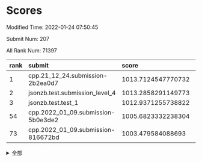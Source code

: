 # Scores

Modified Time: 2022-01-24 07:50:45

Submit Num: 207

All Rank Num: 71397

| rank |               submit               |       score        |       sigma        | pk_num |
| :--- | :--------------------------------- | :----------------- | :----------------- | :----- |
| 1    | cpp.21_12_24.submission-2b2ea0d7   | 1013.7124547770732 | 0.826260123146182  | 1374   |
| 2    | jsonzb.test.submission_level_4     | 1013.2858291149773 | 0.8150010567789908 | 1379   |
| 3    | jsonzb.test.test_1                 | 1012.9371255738822 | 0.8269624042671797 | 1382   |
| 54   | cpp.2022_01_09.submission-5b0e3de2 | 1005.6823332238304 | 0.7181572169492767 | 1378   |
| 73   | cpp.2022_01_09.submission-816672bd | 1003.479584088693  | 0.7046206225254565 | 1384   |


<details>
<summary>全部</summary>

| rank |                 submit                 |       score        |       sigma        | pk_num |
| :--- | :------------------------------------- | :----------------- | :----------------- | :----- |
| 1    | cpp.21_12_24.submission-2b2ea0d7       | 1013.7124547770732 | 0.826260123146182  | 1374   |
| 2    | jsonzb.test.submission_level_4         | 1013.2858291149773 | 0.8150010567789908 | 1379   |
| 3    | jsonzb.test.test_1                     | 1012.9371255738822 | 0.8269624042671797 | 1382   |
| 4    | gobigger.level_3.submission_level_3_26 | 1011.8881551745484 | 0.7887795881346971 | 1379   |
| 5    | gobigger.level_3.submission_level_3_38 | 1011.6804382213219 | 0.7985877624272941 | 1382   |
| 6    | gobigger.level_3.submission_level_3_41 | 1010.920783119086  | 0.7703957372330003 | 1383   |
| 7    | gobigger.level_3.submission_level_3_16 | 1010.8190511460058 | 0.7765663415832149 | 1379   |
| 8    | gobigger.level_3.submission_level_3_6  | 1010.7563687330154 | 0.767427706134736  | 1378   |
| 9    | gobigger.level_3.submission_level_3_25 | 1010.7130944960912 | 0.7616544434598576 | 1376   |
| 10   | gobigger.level_3.submission_level_3_32 | 1010.7028504155969 | 0.7710126370625647 | 1380   |
| 11   | gobigger.level_3.submission_level_3_27 | 1010.5686053950909 | 0.7815586817782166 | 1380   |
| 12   | gobigger.level_3.submission_level_3_7  | 1010.5212675664817 | 0.7706443190299065 | 1381   |
| 13   | gobigger.level_3.submission_level_3_30 | 1010.4154504491373 | 0.7664942147957423 | 1380   |
| 14   | gobigger.level_3.submission_level_3_15 | 1010.3874493629147 | 0.7575360683459504 | 1378   |
| 15   | gobigger.level_3.submission_level_3_13 | 1010.3189179540707 | 0.7690363729099381 | 1382   |
| 16   | gobigger.level_3.submission_level_3_42 | 1010.2897237375145 | 0.7737659908855549 | 1383   |
| 17   | gobigger.level_3.submission_level_3_23 | 1010.2828820459098 | 0.7529685664925366 | 1378   |
| 18   | gobigger.level_3.submission_level_3_10 | 1010.197992177335  | 0.7596280741773667 | 1377   |
| 19   | gobigger.level_3.submission_level_3_31 | 1010.1726593337415 | 0.7344758862824878 | 1376   |
| 20   | gobigger.level_3.submission_level_3_46 | 1010.160233897791  | 0.7635701299432006 | 1381   |
| 21   | gobigger.level_3.submission_level_3_40 | 1010.1386725437573 | 0.7520940557984852 | 1385   |
| 22   | gobigger.level_3.submission_level_3_20 | 1010.1301453852534 | 0.767640194076002  | 1373   |
| 23   | gobigger.level_3.submission_level_3_45 | 1010.1286052923585 | 0.7585097710704802 | 1379   |
| 24   | gobigger.level_3.submission_level_3_17 | 1010.0752198319645 | 0.7614597178533591 | 1381   |
| 25   | gobigger.level_3.submission_level_3_49 | 1010.0353423527664 | 0.7678882402301055 | 1376   |
| 26   | gobigger.level_3.submission_level_3_21 | 1010.0247287014583 | 0.7566478624198003 | 1375   |
| 27   | gobigger.level_3.submission_level_3_8  | 1010.0153576478976 | 0.768279083257737  | 1381   |
| 28   | gobigger.level_3.submission_level_3_3  | 1009.9021081236153 | 0.7548350724530711 | 1381   |
| 29   | gobigger.level_3.submission_level_3_1  | 1009.8751754342787 | 0.7457299020794897 | 1378   |
| 30   | gobigger.level_3.submission_level_3_2  | 1009.8681858944053 | 0.7578533217561816 | 1383   |
| 31   | gobigger.level_3.submission_level_3_36 | 1009.8308943213632 | 0.7582518489609524 | 1381   |
| 32   | gobigger.level_3.submission_level_3_44 | 1009.8219996359846 | 0.7395207861236406 | 1376   |
| 33   | gobigger.level_3.submission_level_3_48 | 1009.7749679535154 | 0.7561958900611041 | 1378   |
| 34   | gobigger.level_3.submission_level_3_39 | 1009.7731232549454 | 0.7581158611079793 | 1382   |
| 35   | gobigger.level_3.submission_level_3_5  | 1009.7329766266    | 0.7554564813175937 | 1378   |
| 36   | gobigger.level_3.submission_level_3_29 | 1009.7293625157857 | 0.7464582193933482 | 1377   |
| 37   | gobigger.level_3.submission_level_3_0  | 1009.6762392190644 | 0.7530846771544794 | 1381   |
| 38   | gobigger.level_3.submission_level_3_12 | 1009.5431566689235 | 0.756623264563937  | 1380   |
| 39   | gobigger.level_3.submission_level_3_14 | 1009.4853275606689 | 0.7379748101233427 | 1380   |
| 40   | gobigger.level_3.submission_level_3_28 | 1009.4651127918488 | 0.758235125436718  | 1381   |
| 41   | gobigger.level_3.submission_level_3_24 | 1009.4558664611055 | 0.7334510040060653 | 1382   |
| 42   | gobigger.level_3.submission_level_3_33 | 1009.4264126279952 | 0.7545079997769953 | 1383   |
| 43   | gobigger.level_3.submission_level_3_47 | 1009.4238653330493 | 0.743959617000345  | 1380   |
| 44   | gobigger.level_3.submission_level_3_37 | 1009.3709453736061 | 0.7575782634797412 | 1382   |
| 45   | gobigger.level_3.submission_level_3_4  | 1009.3502488562465 | 0.7834663114153135 | 1378   |
| 46   | gobigger.level_3.submission_level_3_11 | 1009.2688519497659 | 0.7459561200166116 | 1376   |
| 47   | gobigger.level_3.submission_level_3_19 | 1009.0054324742707 | 0.7507454309852235 | 1379   |
| 48   | gobigger.level_3.submission_level_3_9  | 1008.9115905275617 | 0.7360599931705926 | 1383   |
| 49   | gobigger.level_3.submission_level_3_35 | 1008.8350430674714 | 0.7596780789565434 | 1376   |
| 50   | gobigger.level_3.submission_level_3_22 | 1008.7176488678181 | 0.7622712245641704 | 1382   |
| 51   | gobigger.level_3.submission_level_3_18 | 1008.542373392421  | 0.7338502177239986 | 1380   |
| 52   | gobigger.level_3.submission_level_3_43 | 1008.5040817173764 | 0.7349890360888963 | 1381   |
| 53   | gobigger.level_3.submission_level_3_34 | 1008.3406713638612 | 0.7517611043384268 | 1380   |
| 54   | cpp.2022_01_09.submission-5b0e3de2     | 1005.6823332238304 | 0.7181572169492767 | 1378   |
| 55   | gobigger.level_1.submission_level_1_41 | 1005.2302826780931 | 0.7292156377451051 | 1382   |
| 56   | gobigger.level_1.submission_level_1_1  | 1004.5245828609187 | 0.7187570327470827 | 1379   |
| 57   | gobigger.level_1.submission_level_1_34 | 1004.0984115161641 | 0.7263477574299767 | 1380   |
| 58   | gobigger.level_1.submission_level_1_5  | 1004.097751177619  | 0.7166950263926365 | 1379   |
| 59   | gobigger.level_1.submission_level_1_11 | 1004.0957291803035 | 0.7206132866093969 | 1382   |
| 60   | gobigger.level_1.submission_level_1_16 | 1004.0955544068066 | 0.7322537286393513 | 1380   |
| 61   | gobigger.level_1.submission_level_1_7  | 1004.0799693971471 | 0.7250417402702986 | 1379   |
| 62   | gobigger.level_1.submission_level_1_35 | 1004.0178841093684 | 0.7177840775206897 | 1378   |
| 63   | gobigger.level_1.submission_level_1_49 | 1003.9567525926066 | 0.7184183172449823 | 1380   |
| 64   | gobigger.level_1.submission_level_1_3  | 1003.9186278828386 | 0.7318258147869611 | 1379   |
| 65   | gobigger.level_1.submission_level_1_2  | 1003.9139070889694 | 0.7094802049435228 | 1379   |
| 66   | gobigger.level_1.submission_level_1_28 | 1003.8374844760575 | 0.7189586888698798 | 1386   |
| 67   | gobigger.level_1.submission_level_1_6  | 1003.7532924169412 | 0.7188275910694323 | 1378   |
| 68   | gobigger.level_1.submission_level_1_21 | 1003.6997771411424 | 0.7204162886429645 | 1381   |
| 69   | gobigger.level_1.submission_level_1_27 | 1003.6498098590884 | 0.7251562692638289 | 1380   |
| 70   | gobigger.level_1.submission_level_1_25 | 1003.6010844605645 | 0.7101173965855668 | 1378   |
| 71   | gobigger.level_1.submission_level_1_24 | 1003.5389900182256 | 0.7213253185926078 | 1382   |
| 72   | gobigger.level_1.submission_level_1_46 | 1003.4854869341868 | 0.7181485237386444 | 1375   |
| 73   | cpp.2022_01_09.submission-816672bd     | 1003.479584088693  | 0.7046206225254565 | 1384   |
| 74   | gobigger.level_1.submission_level_1_0  | 1003.4264654282903 | 0.7130578922948398 | 1386   |
| 75   | gobigger.level_1.submission_level_1_38 | 1003.3960711179656 | 0.7125453644496813 | 1380   |
| 76   | gobigger.level_1.submission_level_1_45 | 1003.3730102348406 | 0.7126448416765689 | 1385   |
| 77   | gobigger.level_1.submission_level_1_39 | 1003.265162935033  | 0.7190830060858683 | 1381   |
| 78   | gobigger.level_1.submission_level_1_15 | 1003.1877747351358 | 0.7199420960605857 | 1379   |
| 79   | gobigger.level_1.submission_level_1_32 | 1003.1689523938938 | 0.718174655539002  | 1378   |
| 80   | gobigger.level_1.submission_level_1_40 | 1003.1607511411552 | 0.7309130570246607 | 1376   |
| 81   | gobigger.level_1.submission_level_1_37 | 1003.1460847165172 | 0.7230429106833834 | 1381   |
| 82   | gobigger.level_1.submission_level_1_42 | 1003.0472711894555 | 0.7174338462793468 | 1381   |
| 83   | gobigger.level_1.submission_level_1_23 | 1003.0424334308035 | 0.711100787696905  | 1377   |
| 84   | gobigger.level_1.submission_level_1_20 | 1003.042431435389  | 0.7050754871581395 | 1382   |
| 85   | gobigger.level_1.submission_level_1_44 | 1003.0349960929595 | 0.7214835280305841 | 1383   |
| 86   | gobigger.level_1.submission_level_1_19 | 1003.0234351557511 | 0.7073715679168868 | 1376   |
| 87   | gobigger.level_1.submission_level_1_33 | 1002.9519733352247 | 0.7124652898618804 | 1379   |
| 88   | gobigger.level_1.submission_level_1_10 | 1002.8414437305258 | 0.7172444149812773 | 1383   |
| 89   | gobigger.level_1.submission_level_1_13 | 1002.8378767854507 | 0.7102682876115306 | 1380   |
| 90   | gobigger.level_1.submission_level_1_31 | 1002.806647238285  | 0.698846249485808  | 1372   |
| 91   | gobigger.level_1.submission_level_1_22 | 1002.6823994189485 | 0.7036321071738019 | 1386   |
| 92   | gobigger.level_1.submission_level_1_9  | 1002.6390133316509 | 0.7090673284658459 | 1383   |
| 93   | gobigger.level_1.submission_level_1_48 | 1002.5885445924043 | 0.703828410236396  | 1374   |
| 94   | gobigger.level_1.submission_level_1_4  | 1002.5710345833244 | 0.711359394725701  | 1387   |
| 95   | gobigger.level_1.submission_level_1_17 | 1002.5328665966327 | 0.7119542863892758 | 1376   |
| 96   | gobigger.level_1.submission_level_1_26 | 1002.5068939739866 | 0.7162776416428956 | 1380   |
| 97   | gobigger.level_1.submission_level_1_8  | 1002.5055185457483 | 0.696044053729136  | 1371   |
| 98   | gobigger.level_1.submission_level_1_18 | 1002.4748043687065 | 0.718850338499593  | 1382   |
| 99   | gobigger.level_1.submission_level_1_30 | 1002.3791576381918 | 0.7132089049456061 | 1380   |
| 100  | gobigger.level_1.submission_level_1_36 | 1002.2776623049373 | 0.7074817153936894 | 1380   |
| 101  | gobigger.level_1.submission_level_1_47 | 1002.0298430320637 | 0.7211789213687742 | 1381   |
| 102  | gobigger.level_1.submission_level_1_29 | 1001.9538815105844 | 0.7127407864592226 | 1378   |
| 103  | gobigger.level_1.submission_level_1_43 | 1001.9375077827343 | 0.7058014594724702 | 1382   |
| 104  | gobigger.level_1.submission_level_1_12 | 1001.7485186022506 | 0.712614032406589  | 1381   |
| 105  | gobigger.level_1.submission_level_1_14 | 1001.5149287098502 | 0.7185232509977217 | 1380   |
| 106  | gobigger.random.submission_random_41   | 997.9071110013756  | 0.7050400104235501 | 1381   |
| 107  | gobigger.random.submission_random_18   | 997.3739163447824  | 0.7193634716992486 | 1379   |
| 108  | gobigger.random.submission_random_16   | 996.8204164780572  | 0.7040269686323826 | 1385   |
| 109  | gobigger.random.submission_random_26   | 996.7450033698194  | 0.7125966378423452 | 1381   |
| 110  | gobigger.random.submission_random_25   | 996.732336488395   | 0.7149536832116721 | 1378   |
| 111  | gobigger.random.submission_random_5    | 996.698223716519   | 0.699121740311628  | 1382   |
| 112  | gobigger.random.submission_random_17   | 996.6486618686248  | 0.7159470339471344 | 1376   |
| 113  | gobigger.random.submission_random_47   | 996.632851161484   | 0.7005251179262288 | 1379   |
| 114  | gobigger.random.submission_random_20   | 996.5260862152103  | 0.7249101575283853 | 1378   |
| 115  | gobigger.random.submission_random_13   | 996.4339777598752  | 0.7041854992986153 | 1377   |
| 116  | gobigger.random.submission_random_24   | 996.3909142290921  | 0.7013346476516772 | 1384   |
| 117  | gobigger.random.submission_random_8    | 996.2730173924439  | 0.6982233754456288 | 1376   |
| 118  | gobigger.random.submission_random_14   | 996.2284120422256  | 0.7224717696262422 | 1379   |
| 119  | gobigger.random.submission_random_9    | 996.1679969201232  | 0.7139102570805038 | 1382   |
| 120  | gobigger.random.submission_random_28   | 996.1418956413606  | 0.7195035274768835 | 1377   |
| 121  | gobigger.random.submission_random_22   | 996.127669948625   | 0.7216184183706048 | 1379   |
| 122  | gobigger.random.submission_random_23   | 996.0930777330394  | 0.7082823093151309 | 1378   |
| 123  | gobigger.random.submission_random_48   | 996.0645441736478  | 0.7212435701882947 | 1378   |
| 124  | gobigger.random.submission_random_31   | 996.0423907063705  | 0.7146939018108044 | 1373   |
| 125  | gobigger.random.submission_random_1    | 996.0370535101371  | 0.710804437768898  | 1383   |
| 126  | gobigger.random.submission_random_44   | 996.030559208146   | 0.7018887984070223 | 1380   |
| 127  | gobigger.random.submission_random_21   | 995.9020445008122  | 0.7021989882860485 | 1383   |
| 128  | gobigger.random.submission_random_32   | 995.8742409683399  | 0.7190241024193156 | 1380   |
| 129  | gobigger.random.submission_random_0    | 995.8667625255608  | 0.7145928938911148 | 1377   |
| 130  | gobigger.random.submission_random_10   | 995.8241917051571  | 0.7039962252165011 | 1380   |
| 131  | gobigger.random.submission_random_42   | 995.7886008009255  | 0.7077255339480903 | 1377   |
| 132  | gobigger.random.submission_random_38   | 995.7089597216066  | 0.7237217335020736 | 1377   |
| 133  | gobigger.random.submission_random_45   | 995.6900953427258  | 0.7205738537358882 | 1381   |
| 134  | gobigger.random.submission_random_33   | 995.6855372769272  | 0.7108911695453277 | 1379   |
| 135  | gobigger.random.submission_random_49   | 995.6699275132833  | 0.7177527728704778 | 1382   |
| 136  | gobigger.random.submission_random_43   | 995.6122820457259  | 0.7051939684281043 | 1380   |
| 137  | gobigger.random.submission_random_7    | 995.5850249443813  | 0.7100387818285567 | 1381   |
| 138  | gobigger.random.submission_random_39   | 995.5846206458526  | 0.7050229367536494 | 1376   |
| 139  | gobigger.random.submission_random_15   | 995.5692156416275  | 0.7134916041203657 | 1377   |
| 140  | gobigger.random.submission_random_29   | 995.5523149324451  | 0.7149051548703904 | 1382   |
| 141  | gobigger.random.submission_random_2    | 995.540849699155   | 0.7190579500862584 | 1381   |
| 142  | gobigger.random.submission_random_4    | 995.4863209145093  | 0.7037348374508103 | 1378   |
| 143  | gobigger.random.submission_random_37   | 995.4173088187283  | 0.6975948028664216 | 1384   |
| 144  | gobigger.random.submission_random_27   | 995.3473855846261  | 0.7167463874490465 | 1379   |
| 145  | gobigger.random.submission_random_6    | 995.2765033774707  | 0.7187096250706295 | 1374   |
| 146  | gobigger.random.submission_random_36   | 995.243314105634   | 0.724308305447012  | 1382   |
| 147  | gobigger.random.submission_random_30   | 995.1947823238083  | 0.7145953876739978 | 1375   |
| 148  | gobigger.random.submission_random_34   | 994.9631444373134  | 0.7065089451915393 | 1380   |
| 149  | gobigger.random.submission_random_3    | 994.9136371803725  | 0.7114023476833178 | 1383   |
| 150  | gobigger.random.submission_random_40   | 994.8563539267132  | 0.7237742444528802 | 1384   |
| 151  | gobigger.random.submission_random_46   | 994.8173871522507  | 0.7174948764051702 | 1384   |
| 152  | gobigger.random.submission_random_12   | 994.5803347623073  | 0.7040439252067616 | 1376   |
| 153  | gobigger.random.submission_random_11   | 994.456206170869   | 0.7176575894659646 | 1374   |
| 154  | gobigger.random.submission_random_19   | 994.1978772351042  | 0.7230319083145541 | 1376   |
| 155  | gobigger.level_2.submission_level_2_48 | 994.0176719602006  | 0.7261993804070446 | 1382   |
| 156  | gobigger.level_2.submission_level_2_4  | 993.784840905727   | 0.7269229819780643 | 1382   |
| 157  | gobigger.level_2.submission_level_2_25 | 993.7704878599078  | 0.7322653939985326 | 1381   |
| 158  | gobigger.level_2.submission_level_2_45 | 993.7072339136417  | 0.7448495638720987 | 1379   |
| 159  | gobigger.random.submission_random_35   | 993.6945244684383  | 0.7098586714232331 | 1386   |
| 160  | gobigger.level_2.submission_level_2_7  | 993.6317665241866  | 0.7367879243813177 | 1381   |
| 161  | gobigger.level_2.submission_level_2_9  | 993.5761247409972  | 0.7481621670980115 | 1373   |
| 162  | gobigger.level_2.submission_level_2_13 | 993.2577387769087  | 0.7189210289571414 | 1379   |
| 163  | gobigger.level_2.submission_level_2_19 | 993.1198925315965  | 0.7567535313850027 | 1379   |
| 164  | gobigger.level_2.submission_level_2_49 | 992.9659227274567  | 0.7417022105839849 | 1384   |
| 165  | gobigger.level_2.submission_level_2_17 | 992.8911463999507  | 0.7414489943703387 | 1379   |
| 166  | gobigger.level_2.submission_level_2_1  | 992.8366180020256  | 0.7403999094318433 | 1380   |
| 167  | gobigger.level_2.submission_level_2_12 | 992.7139061812626  | 0.736207780445536  | 1381   |
| 168  | gobigger.level_2.submission_level_2_14 | 992.7135605388005  | 0.7438145364435664 | 1376   |
| 169  | gobigger.level_2.submission_level_2_10 | 992.7107687973488  | 0.7360032242656736 | 1381   |
| 170  | gobigger.level_2.submission_level_2_0  | 992.6219851271946  | 0.7508076558532238 | 1379   |
| 171  | gobigger.level_2.submission_level_2_38 | 992.5920825744539  | 0.7443121957718398 | 1385   |
| 172  | gobigger.level_2.submission_level_2_16 | 992.5798913436466  | 0.7320732522413518 | 1381   |
| 173  | gobigger.level_2.submission_level_2_31 | 992.5771142047402  | 0.7246313070651926 | 1381   |
| 174  | gobigger.level_2.submission_level_2_47 | 992.5452138953349  | 0.7414609031696082 | 1377   |
| 175  | gobigger.level_2.submission_level_2_21 | 992.4446772760366  | 0.7545001150660128 | 1383   |
| 176  | gobigger.level_2.submission_level_2_2  | 992.431373940068   | 0.7472816921314805 | 1376   |
| 177  | gobigger.level_2.submission_level_2_30 | 992.387186918017   | 0.7342332919395751 | 1378   |
| 178  | gobigger.level_2.submission_level_2_36 | 992.3870980822832  | 0.7339338046045404 | 1375   |
| 179  | gobigger.level_2.submission_level_2_28 | 992.3440762217781  | 0.7493832823494926 | 1377   |
| 180  | gobigger.level_2.submission_level_2_5  | 992.3127466229486  | 0.7503634708403707 | 1377   |
| 181  | gobigger.level_2.submission_level_2_3  | 992.3104621052969  | 0.7445337304710872 | 1380   |
| 182  | gobigger.level_2.submission_level_2_23 | 992.1065036914455  | 0.7456663535158226 | 1376   |
| 183  | gobigger.level_2.submission_level_2_42 | 992.0007546353897  | 0.7502647186133592 | 1382   |
| 184  | gobigger.level_2.submission_level_2_18 | 991.9666998871497  | 0.7313153079330307 | 1376   |
| 185  | gobigger.level_2.submission_level_2_44 | 991.8520384599994  | 0.7392557041533252 | 1380   |
| 186  | gobigger.level_2.submission_level_2_6  | 991.8503182552589  | 0.7445746238491814 | 1380   |
| 187  | gobigger.level_2.submission_level_2_8  | 991.8358983631564  | 0.7489393921185258 | 1378   |
| 188  | gobigger.level_2.submission_level_2_22 | 991.8052890383306  | 0.7446558996992607 | 1376   |
| 189  | gobigger.level_2.submission_level_2_46 | 991.7641025742431  | 0.7493754182012486 | 1377   |
| 190  | gobigger.level_2.submission_level_2_15 | 991.7097290728992  | 0.7562069529826242 | 1381   |
| 191  | gobigger.level_2.submission_level_2_29 | 991.7074505625257  | 0.7394937827712569 | 1381   |
| 192  | gobigger.level_2.submission_level_2_40 | 991.7009102441039  | 0.7431137227743645 | 1384   |
| 193  | gobigger.level_2.submission_level_2_32 | 991.6013863018968  | 0.7439223856346334 | 1382   |
| 194  | gobigger.level_2.submission_level_2_24 | 991.5823291046737  | 0.7672044450171688 | 1383   |
| 195  | gobigger.level_2.submission_level_2_41 | 991.5386621351867  | 0.7243923921145814 | 1381   |
| 196  | gobigger.level_2.submission_level_2_43 | 991.4567684826832  | 0.7553198653059681 | 1384   |
| 197  | gobigger.level_2.submission_level_2_35 | 991.4417124063743  | 0.754695291810938  | 1376   |
| 198  | gobigger.level_2.submission_level_2_34 | 991.3390831629505  | 0.7501210654738264 | 1378   |
| 199  | gobigger.level_2.submission_level_2_20 | 991.2380860966733  | 0.7482057117999226 | 1383   |
| 200  | gobigger.level_2.submission_level_2_39 | 990.5262013235869  | 0.7705929859197885 | 1381   |
| 201  | gobigger.level_2.submission_level_2_27 | 990.5222590398593  | 0.7407854063360809 | 1377   |
| 202  | gobigger.level_2.submission_level_2_26 | 990.4332024905945  | 0.7732939647755673 | 1382   |
| 203  | gobigger.level_2.submission_level_2_33 | 990.3643926671223  | 0.7538299289285639 | 1377   |
| 204  | gobigger.level_2.submission_level_2_37 | 990.1340098014874  | 0.7671449592159507 | 1381   |
| 205  | gobigger.level_2.submission_level_2_11 | 990.108286862028   | 0.7638805563578909 | 1382   |
| 206  | gobigger.none.submission_none_1        | 977.4961187239787  | 1.294279945944082  | 1380   |
| 207  | gobigger.none.submission_none_0        | 974.6665682808388  | 1.5805692104687634 | 1379   |

</details>